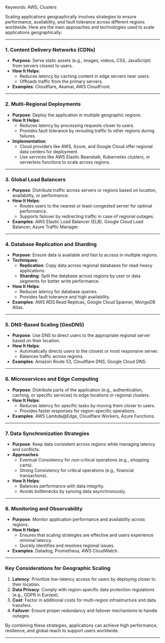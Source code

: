 Keywords: AWS, Clusters

Scaling applications geographically involves strategies to ensure performance, availability, and fault tolerance across different regions worldwide. Here are the main approaches and technologies used to scale applications geographically:

---

### **1. Content Delivery Networks (CDNs)**

- **Purpose**: Serve static assets (e.g., images, videos, CSS, JavaScript) from servers closest to users.
- **How It Helps**:
    - Reduces latency by caching content in edge servers near users.
    - Offloads traffic from the primary servers.
- **Examples**: Cloudflare, Akamai, AWS CloudFront.

---

### **2. Multi-Regional Deployments**

- **Purpose**: Deploy the application in multiple geographic regions.
- **How It Helps**:
    - Reduces latency by processing requests closer to users.
    - Provides fault tolerance by rerouting traffic to other regions during failures.
- **Implementation**:
    - Cloud providers like AWS, Azure, and Google Cloud offer regional data centers for deployment.
    - Use services like AWS Elastic Beanstalk, Kubernetes clusters, or serverless functions to scale across regions.

---

### **3. Global Load Balancers**

- **Purpose**: Distribute traffic across servers or regions based on location, availability, or performance.
- **How It Helps**:
    - Routes users to the nearest or least-congested server for optimal performance.
    - Supports failover by redirecting traffic in case of regional outages.
- **Examples**: AWS Elastic Load Balancer (ELB), Google Cloud Load Balancer, Azure Traffic Manager.

---

### **4. Database Replication and Sharding**

- **Purpose**: Ensure data is available and fast to access in multiple regions.
- **Techniques**:
    - **Replication**: Copy data across regional databases for read-heavy applications.
    - **Sharding**: Split the database across regions by user or data segments for better write performance.
- **How It Helps**:
    - Reduces latency for database queries.
    - Provides fault tolerance and high availability.
- **Examples**: AWS RDS Read Replicas, Google Cloud Spanner, MongoDB Atlas.

---

### **5. DNS-Based Scaling (GeoDNS)**

- **Purpose**: Use DNS to direct users to the appropriate regional server based on their location.
- **How It Helps**:
    - Automatically directs users to the closest or most responsive server.
    - Balances traffic across regions.
- **Examples**: Amazon Route 53, Cloudflare DNS, Google Cloud DNS.

---

### **6. Microservices and Edge Computing**

- **Purpose**: Distribute parts of the application (e.g., authentication, caching, or specific services) to edge locations or regional clusters.
- **How It Helps**:
    - Reduces latency for specific tasks by moving them closer to users.
    - Provides faster responses for region-specific operations.
- **Examples**: AWS Lambda@Edge, Cloudflare Workers, Azure Functions.

---

### **7. Data Synchronization Strategies**

- **Purpose**: Keep data consistent across regions while managing latency and conflicts.
- **Approaches**:
    - Eventual Consistency for non-critical operations (e.g., shopping carts).
    - Strong Consistency for critical operations (e.g., financial transactions).
- **How It Helps**:
    - Balances performance with data integrity.
    - Avoids bottlenecks by syncing data asynchronously.

---

### **8. Monitoring and Observability**

- **Purpose**: Monitor application performance and availability across regions.
- **How It Helps**:
    - Ensures that scaling strategies are effective and users experience minimal latency.
    - Quickly identifies and resolves regional issues.
- **Examples**: Datadog, Prometheus, AWS CloudWatch.

---

### **Key Considerations for Geographic Scaling**

1. **Latency**: Prioritize low-latency access for users by deploying closer to their location.
2. **Data Privacy**: Comply with region-specific data protection regulations (e.g., GDPR in Europe).
3. **Cost**: Factor in additional costs for multi-region infrastructure and data transfers.
4. **Failover**: Ensure proper redundancy and failover mechanisms to handle outages.

By combining these strategies, applications can achieve high performance, resilience, and global reach to support users worldwide.

---
